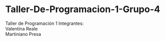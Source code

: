 # Taller-De-Programacion-1-Grupo-4
Taller de Programación 1
Integrantes:<br>
Valentina Reale <br>
Martiniano Presa<br>
